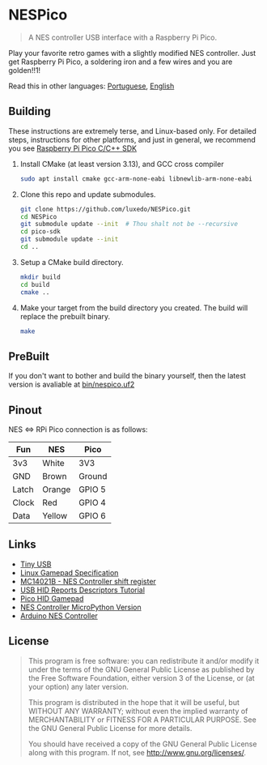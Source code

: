 # NESPico

> A NES controller USB interface with a Raspberry Pi Pico.

Play your favorite retro games with a slightly modified NES controller.
Just get Raspberry Pi Pico, a soldering iron and a few wires and you
are golden!!1!

Read this in other languages: [Portuguese](README-pt-BR.md), [English](README.md)

## Building

These instructions are extremely terse, and Linux-based only. For detailed steps,
instructions for other platforms, and just in general, we recommend you see [Raspberry Pi Pico C/C++ SDK](https://rptl.io/pico-c-sdk)

1. Install CMake (at least version 3.13), and GCC cross compiler
   ```bash
   sudo apt install cmake gcc-arm-none-eabi libnewlib-arm-none-eabi
   ```
1. Clone this repo and update submodules.
   ```bash
   git clone https://github.com/luxedo/NESPico.git
   cd NESPico
   git submodule update --init  # Thou shalt not be --recursive
   cd pico-sdk
   git submodule update --init
   cd .. 
   ```
1. Setup a CMake build directory.
   ```bash
   mkdir build
   cd build
   cmake ..
   ```
1. Make your target from the build directory you created. The build will
replace the prebuilt binary.
   ```bash
   make
   ```
## PreBuilt

If you don't want to bother and build the binary yourself, then the latest
version is avaliable at [bin/nespico.uf2](bin/nespico.uf2)

## Pinout
NES <=> RPi Pico connection is as follows:

| Fun   | NES    | Pico   |
| ----- | ------ | ------ |
| 3v3   | White  | 3V3    |
| GND   | Brown  | Ground |
| Latch | Orange | GPIO 5 |
| Clock | Red    | GPIO 4 |
| Data  | Yellow | GPIO 6 |

## Links

* [Tiny USB](https://github.com/hathach/tinyusb)
* [Linux Gamepad Specification](https://www.kernel.org/doc/html/latest/input/gamepad.html?highlight=gamepad)
* [MC14021B - NES Controller shift register](https://pdf1.alldatasheet.com/datasheet-pdf/view/11945/ONSEMI/MC14021BCP/+018W7UllREMIcPhBztzvlMb+/datasheet.pdf)
* [USB HID Reports Descriptors Tutorial](https://eleccelerator.com/tutorial-about-usb-hid-report-descriptors/)
* [Pico HID Gamepad](https://github.com/Drewol/rp2040-gamecon)
* [NES Controller MicroPython Version](https://github.com/printnplay/Pico-MicroPython/blob/main/NES2USB.py)
* [Arduino NES Controller](https://github.com/Grouflon/arduino-nes-controller/blob/master/src/nes/nes.ino)

## License

> This program is free software: you can redistribute it and/or modify it under the terms of the GNU General Public License as published by the Free Software Foundation, either version 3 of the License, or (at your option) any later version.
>
> This program is distributed in the hope that it will be useful, but WITHOUT ANY WARRANTY; without even the implied warranty of MERCHANTABILITY or FITNESS FOR A PARTICULAR PURPOSE. See the GNU General Public License for more details.
>
> You should have received a copy of the GNU General Public License along with this program. If not, see http://www.gnu.org/licenses/.
